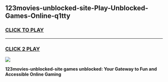 
## 123movies-unblocked-site-Play-Unblocked-Games-Online-q1tty
<h3>
<a href="https://premium76.site?title=123movies-unblocked-site&ref=25A">CLICK TO PLAY</a></h3>
<hr>

<h3>
<a href="https://premium76.site?title=123movies-unblocked-site&ref=25A">CLICK 2 PLAY</a>
  
</h3>

<a href="https://premium76.site?title=123movies-unblocked-site&ref=25A"><img src="https://clearcache.store/games.png"></a>


**123movies-unblocked-site games unblocked: Your Gateway to Fun and Accessible Online Gaming**
